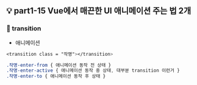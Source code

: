 ## 💡 part1-15 Vue에서 매끈한 UI 애니메이션 주는 법 2개

### 🔹 transition

- 애니메이션 

```css
<transition class = "작명"></transition>

.작명-enter-from { 애니메이션 동작 전 상태 }
.작명-enter-active { 애니메이션 동작 중 상태, 대부분 transition 이런거 }
.작명-enter-to { 애니메이션 동작 후 상태 }
```